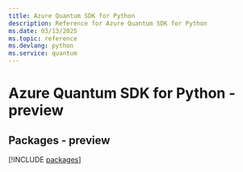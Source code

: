 ```yaml
---
title: Azure Quantum SDK for Python
description: Reference for Azure Quantum SDK for Python
ms.date: 03/13/2025
ms.topic: reference
ms.devlang: python
ms.service: quantum
---
```

# Azure Quantum SDK for Python - preview
## Packages - preview
[!INCLUDE [packages](quantum-index.md)]